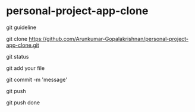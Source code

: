 # personal-project-app-clone

git guideline

git clone https://github.com/Arunkumar-Gopalakrishnan/personal-project-app-clone.git

git status

git add your file

git commit -m 'message'

git push

git push done
